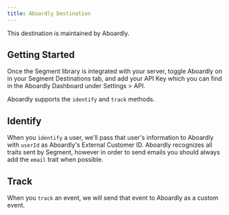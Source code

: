 ```yaml
---
title: Aboardly Destination
---
```


This destination is maintained by Aboardly.

## Getting Started

Once the Segment library is integrated with your server, toggle Aboardly on in your Segment Destinations tab, and add your API Key which you can find in the Aboardly Dashboard under Settings > API.

Aboardly supports the `identify` and `track` methods.


## Identify

When you `identify` a user, we'll pass that user's information to Aboardly with `userId` as Aboardly's External Customer ID. Aboardly recognizes all traits sent by Segment, however in order to send emails you should always add the `email` trait when possible.

## Track

When you `track` an event, we will send that event to Aboardly as a custom event.
